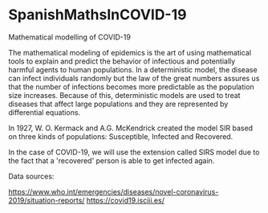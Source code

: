 # SpanishMathsInCOVID-19
Mathematical modelling of COVID-19

The mathematical modeling of epidemics is the art of using mathematical tools to explain and predict the behavior of infectious and potentially harmful agents to human populations. In a deterministic model, the disease can infect individuals randomly but the law of the great numbers assures us that the number of infections becomes more predictable as the population size increases. Because of this, deterministic models are used to treat diseases that affect large populations and they are represented by differential equations.

In 1927, W. O. Kermack and A.G. McKendrick created the model SIR based on three kinds of populations: Susceptible, Infected and Recovered.

In the case of COVID-19, we will use the extension called SIRS model due to the fact that a 'recovered' person is able to get infected again.

Data sources:

https://www.who.int/emergencies/diseases/novel-coronavirus-2019/situation-reports/
https://covid19.isciii.es/
